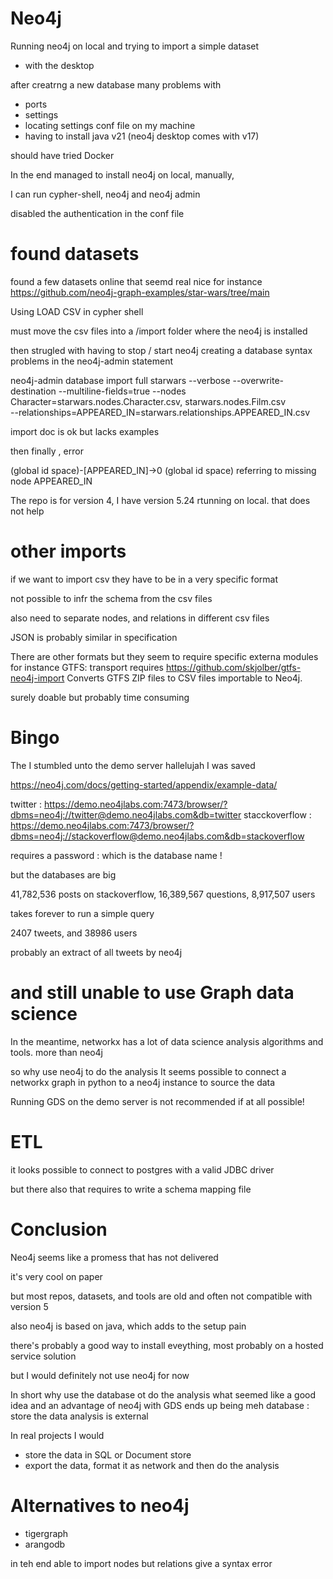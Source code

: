 # Neo4j



Running neo4j on local and trying to import a simple dataset


- with the desktop

after creatrng a new database
many problems with
- ports
- settings
- locating settings conf file on my machine
- having to install java v21 (neo4j desktop comes with v17)

should have tried Docker

In the end managed to install neo4j on local, manually,

I can run cypher-shell, neo4j and neo4j admin

disabled the authentication in the conf file



# found datasets

found a few datasets online that seemd real nice
for instance
https://github.com/neo4j-graph-examples/star-wars/tree/main

Using LOAD CSV in cypher shell

must move the csv files into a /import folder where the neo4j is installed

then strugled with having to stop / start neo4j
creating a database
syntax problems in the neo4j-admin statement

neo4j-admin database import full starwars --verbose --overwrite-destination --multiline-fields=true --nodes Character=starwars.nodes.Character.csv, starwars.nodes.Film.csv \
    --relationships=APPEARED_IN=starwars.relationships.APPEARED_IN.csv

 import doc is ok but lacks examples


 then finally ,  error

 (global id space)-[APPEARED_IN]->0 (global id space) referring to missing node APPEARED_IN


 The repo is for version 4, I have version 5.24 rtunning on local. that does not help


 # other imports

if we want to import csv they have to be in a very specific format

not possible to infr the schema from the csv files

also need to separate nodes, and relations in different csv files

JSON is probably similar in specification


There are other formats
but they seem to require specific externa modules
for instance
GTFS: transport requires https://github.com/skjolber/gtfs-neo4j-import
Converts GTFS ZIP files to CSV files importable to Neo4j.

surely doable but probably time consuming


# Bingo

The I stumbled unto the demo server
hallelujah I was saved

https://neo4j.com/docs/getting-started/appendix/example-data/

twitter : https://demo.neo4jlabs.com:7473/browser/?dbms=neo4j://twitter@demo.neo4jlabs.com&db=twitter
stacckoverflow : https://demo.neo4jlabs.com:7473/browser/?dbms=neo4j://stackoverflow@demo.neo4jlabs.com&db=stackoverflow


requires a password : which is the database name !

but the databases are big

41,782,536 posts on stackoverflow, 16,389,567 questions, 8,917,507 users

takes forever to run a simple query

2407 tweets, and 38986 users

probably an extract of all tweets by neo4j


# and still unable to use Graph data science

In the meantime, networkx has a lot of data science analysis algorithms and tools. more than neo4j

so why use neo4j to do the analysis
It seems possible to connect a networkx graph in python to a neo4j instance to source the data


Running GDS on the demo server is not recommended if at all possible!

# ETL

it looks possible to connect to postgres with a valid JDBC driver

but there also that requires to write a schema mapping file



# Conclusion

Neo4j seems like a promess that has not delivered

it's very cool on paper

but most repos, datasets, and tools are old
and often not compatible with version 5

also neo4j is based on java, which adds to the setup pain

there's probably a good way to install eveything, most probably on a hosted service solution

but I would definitely not use neo4j for now

In short why use the database ot do the analysis
what seemed like a good idea and an advantage of neo4j with GDS ends up being meh
database : store the data
analysis is external

In real projects I would

- store the data in SQL or Document store
- export the data, format it as network and then do the analysis

# Alternatives to neo4j

- tigergraph
- arangodb













in teh end able to import nodes but relations give a syntax error
